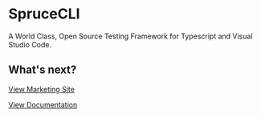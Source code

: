 # SpruceCLI
A World Class, Open Source Testing Framework for Typescript and Visual Studio Code.

## What's next?

[View Marketing Site](https://cli.spruce.bot)

[View Documentation](https://developer.spruce.bot/concepts/spruce-cli/) 